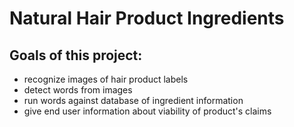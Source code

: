 # Natural Hair Product Ingredients

## Goals of this project:

- recognize images of hair product labels
- detect words from images
- run words against database of ingredient information
- give end user information about viability of product's claims
